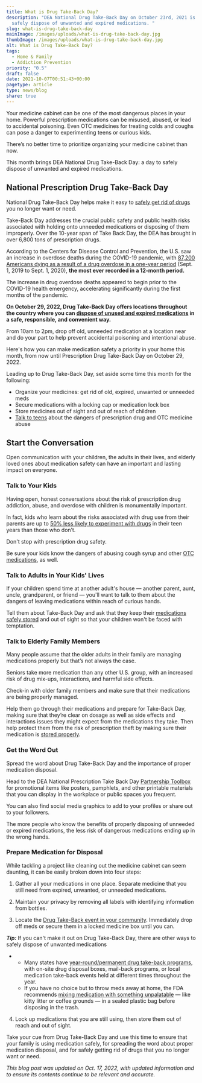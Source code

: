 ```yaml
---
title: What is Drug Take-Back Day?
description: "DEA National Drug Take-Back Day on October 23rd, 2021 is a day to
  safely dispose of unwanted and expired medications. "
slug: what-is-drug-take-back-day
mainImage: /images/uploads/what-is-drug-take-back-day.jpg
thumbImage: /images/uploads/what-is-drug-take-back-day.jpg
alt: What is Drug Take-Back Day?
tags:
  - Home & Family
  - Addiction Prevention
priority: "0.5"
draft: false
date: 2021-10-07T00:51:43+00:00
pagetype: article
type: news/blog
share: true
---
```

Your medicine cabinet can be one of the most dangerous places in your home. Powerful prescription medications can be misused, abused, or lead to accidental poisoning. Even OTC medicines for treating colds and coughs can pose a danger to experimenting teens or curious kids.

There’s no better time to prioritize organizing your medicine cabinet than now.

This month brings DEA National Drug Take-Back Day: a day to safely dispose of unwanted and expired medications.

## National Prescription Drug Take-Back Day

National Drug Take-Back Day helps make it easy to [safely get rid of drugs](/news/blog/medication-disposal-is-important-heres-why/) you no longer want or need.

Take-Back Day addresses the crucial public safety and public health risks associated with holding onto unneeded medications or disposing of them improperly. Over the 10-year span of Take Back Day, the DEA has brought in over 6,800 tons of prescription drugs.

According to the Centers for Disease Control and Prevention, the U.S. saw an increase in overdose deaths during the COVID-19 pandemic, with [87,200 Americans dying as a result of a drug overdose in a one-year period](https://www.justice.gov/usao-ndal/pr/dea-announces-20th-national-prescription-drug-take-back-day) (Sept. 1, 2019 to Sept. 1, 2020), **the most ever recorded in a 12-month period.**

The increase in drug overdose deaths appeared to begin prior to the COVID-19 health emergency, accelerating significantly during the first months of the pandemic.

**On October 29, 2022, Drug Take-Back Day offers locations throughout the country where you can [dispose of unused and expired medications](https://takebackday.dea.gov/) in a safe, responsible, and convenient way.**

From 10am to 2pm, drop off old, unneeded medication at a location near and do your part to help prevent accidental poisoning and intentional abuse.

Here's how you can make medication safety a priority in your home this month, from now until Prescription Drug Take-Back Day on October 29, 2022.

Leading up to Drug Take-Back Day, set aside some time this month for the following:

* Organize your medicines: get rid of old, expired, unwanted or unneeded meds
* Secure medications with a locking cap or medication lock box
* Store medicines out of sight and out of reach of children
* [Talk to teens](https://store.samhsa.gov/sites/default/files/d7/priv/sma12-4676b1.pdf) about the dangers of prescription drug and OTC medicine abuse

## Start the Conversation

Open communication with your children, the adults in their lives, and elderly loved ones about medication safety can have an important and lasting impact on everyone.

### Talk to Your Kids

Having open, honest conversations about the risk of prescription drug addiction, abuse, and overdose with children is monumentally important.

In fact, kids who learn about the risks associated with drug use from their parents are up to [50% less likely to experiment with drugs](https://www.dosomething.org/us/facts/11-facts-about-teens-and-drug-use) in their teen years than those who don’t.

Don't stop with prescription drug safety.

Be sure your kids know the dangers of abusing cough syrup and other [OTC medications](/news/blog/are-you-keeping-otc-meds-in-your-medication-lock-box/), as well.

### Talk to Adults in Your Kids' Lives

If your children spend time at another adult's house — another parent, aunt, uncle, grandparent, or friend — you'll want to talk to them about the dangers of leaving medications within reach of curious hands.

Tell them about Take-Back Day and ask that they keep their [medications safely stored](/products/saferlock-box/) and out of sight so that your children won't be faced with temptation.

### Talk to Elderly Family Members

Many people assume that the older adults in their family are managing medications properly but that’s not always the case.

Seniors take more medication than any other U.S. group, with an increased risk of drug mix-ups, interactions, and harmful side effects.

Check-in with older family members and make sure that their medications are being properly managed.

Help them go through their medications and prepare for Take-Back Day, making sure that they’re clear on dosage as well as side effects and interactions issues they might expect from the medications they take. Then help protect them from the risk of prescription theft by making sure their medication is [stored properly](/products/saferlock-box/).

### Get the Word Out

Spread the word about Drug Take-Back Day and the importance of proper medication disposal.

Head to the DEA National Prescription Take Back Day [Partnership Toolbox](https://takebackday.dea.gov/content/partnership-toolbox) for promotional items like posters, pamphlets, and other printable materials that you can display in the workplace or public spaces you frequent.

You can also find social media graphics to add to your profiles or share out to your followers.

The more people who know the benefits of properly disposing of unneeded or expired medications, the less risk of dangerous medications ending up in the wrong hands.

### Prepare Medication for Disposal

While tackling a project like cleaning out the medicine cabinet can seem daunting, it can be easily broken down into four steps:

1. Gather all your medications in one place. Separate medicine that you still need from expired, unwanted, or unneeded medications.

2. Maintain your privacy by removing all labels with identifying information from bottles.

3. Locate the [Drug Take-Back event in your community](https://takebackday.dea.gov/). Immediately drop off meds or secure them in a locked medicine box until you can.

***Tip:*** If you can't make it out on Drug Take-Back Day, there are other ways to safely dispose of unwanted medications

* * Many states have [year-round/permanent drug take-back programs](https://nabp.pharmacy/initiatives/awarxe/dispose-safely/), with on-site drug disposal boxes, mail-back programs, or local medication take-back events held at different times throughout the year.
  * If you have no choice but to throw meds away at home, the FDA recommends [mixing medication with something unpalatable](/news/blog/medication-disposal-is-important-heres-why/) — like kitty litter or coffee grounds — in a sealed plastic bag before disposing in the trash.

4. Lock up medications that you are still using, then store them out of reach and out of sight.

Take your cue from Drug Take-Back Day and use this time to ensure that your family is using medication safely, for spreading the word about proper medication disposal, and for safely getting rid of drugs that you no longer want or need.

*This blog post was updated on Oct. 17, 2022, with updated information and to ensure its contents continue to be relevant and accurate.*